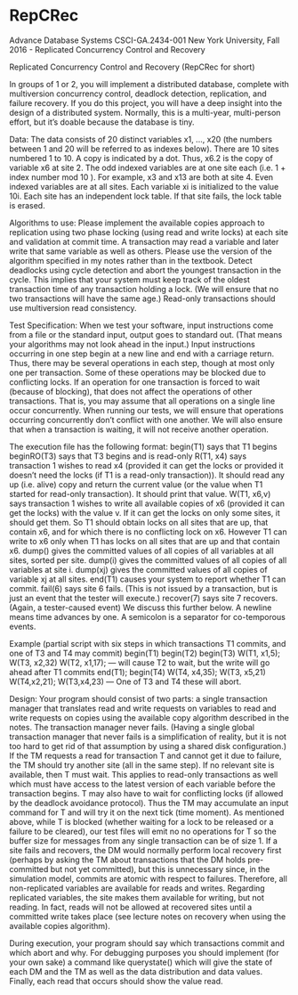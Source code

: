 # RepCRec
Advance Database Systems CSCI-GA.2434-001 New York University, Fall 2016 - Replicated Concurrency Control and Recovery

Replicated Concurrency Control and Recovery
(RepCRec for short)

In groups of 1 or 2, you will implement a distributed database, complete with multiversion concurrency control, deadlock detection, replication, and failure recovery. If you do this project, you will have a deep insight into the design of a distributed system. Normally, this is a multi-year, multi-person effort, but it’s doable because the database is tiny.

Data: 
The data consists of 20 distinct variables x1, ..., x20 (the numbers between 1 and 20 will be referred to as indexes below). There are 10 sites numbered 1 to 10. A copy is indicated by a dot. Thus, x6.2 is the copy of variable x6 at site 2. The odd indexed variables are at one site each (i.e. 1 + index number mod 10 ). For example, x3 and x13 are both at site 4. Even indexed variables are at all sites. Each variable xi is initialized to the value 10i. Each site has an independent lock table. If that site fails, the lock table is erased.

Algorithms to use: 
Please implement the available copies approach to replication using two phase locking (using read and write locks) at each site and validation at commit time. A transaction may read a variable and later write that same variable as well as others. Please use the version of the algorithm specified in my notes rather than in the textbook. Detect deadlocks using cycle detection and abort the youngest transaction in the cycle. This implies that your system must keep track of the oldest transaction time of any transaction holding a lock. (We will ensure that no two transactions will have the same age.) Read-only transactions should use multiversion read consistency.

Test Specification: 
When we test your software, input instructions come from a file or the standard input, output goes to standard out. (That means your algorithms may not look ahead in the input.) Input instructions occurring in one step begin at a new line and end with a carriage return. Thus, there may be several operations in each step, though at most only one per transaction. Some of these operations may be blocked due to conflicting locks. If an operation for one transaction is forced to wait (because of blocking), that does not affect the operations of other transactions. That is, you may assume that all operations on a single line occur concurrently. When running our tests, we will ensure that operations occurring concurrently don’t conflict with one another. We will also ensure that when a transaction is waiting, it will not receive another operation.

The execution file has the following format:
begin(T1) says that T1 begins
beginRO(T3) says that T3 begins and is read-only
R(T1, x4) says transaction 1 wishes to read x4 (provided it can get the locks or provided it doesn’t need the locks (if T1 is a read-only transaction)). It should read any up (i.e. alive) copy and return the current value (or the value when T1 started for read-only transaction). It should print that value.
W(T1, x6,v) says transaction 1 wishes to write all available copies of x6 (provided it can get the locks) with the value v. If it can get the locks on only some sites, it should get them. So T1 should obtain locks on all sites that are up, that contain x6, and for which there is no conflicting lock on x6. However T1 can write to x6 only when T1 has locks on all sites that are up and that contain x6.
dump() gives the committed values of all copies of all variables at all sites, sorted per site.
dump(i) gives the committed values of all copies of all variables at site i.
dump(xj) gives the committed values of all copies of variable xj at all sites.
end(T1) causes your system to report whether T1 can commit.
fail(6) says site 6 fails. (This is not issued by a transaction, but is just an event that the tester will execute.)
recover(7) says site 7 recovers. (Again, a tester-caused event) We discuss this further below.
A newline means time advances by one. A semicolon is a separator for co-temporous events.

Example (partial script with six steps in which transactions T1 commits, and one of T3 and T4 may commit)
begin(T1)
begin(T2)
begin(T3)
W(T1, x1,5); W(T3, x2,32)
W(T2, x1,17); — will cause T2 to wait, but the write will go ahead after T1 commits
end(T1); begin(T4)
W(T4, x4,35); W(T3, x5,21)
W(T4,x2,21); W(T3,x4,23) — One of T3 and T4 these will abort.

Design: 
Your program should consist of two parts: a single transaction manager that translates read and write requests on variables to read and write requests on copies using the available copy algorithm described in the notes.
The transaction manager never fails. (Having a single global transaction manager that never fails is a simplification of reality, but it is not too hard to get rid of that assumption by using a shared disk configuration.) If the TM requests a read for transaction T and cannot get it due to failure, the TM should try another site (all in the same step). If no relevant site is available, then T must wait. This applies to read-only transactions as well which must have access to the latest version of each variable before the transaction begins. T may also have to wait for conflicting locks (if allowed by the deadlock avoidance protocol). Thus the TM may accumulate an input command for T and will try it on the next tick (time moment). As mentioned above, while T is blocked (whether waiting for a lock to be released or a failure to be cleared), our test files will emit no no operations for T so the buffer size for messages from any single transaction can be of size 1. If a site fails and recovers, the DM would normally perform local recovery first (perhaps by asking the TM about transactions that the DM holds pre-committed but not yet committed), but this is unnecessary since, in the simulation model, commits are atomic with respect to failures. Therefore, all non-replicated variables are available for reads and writes. Regarding replicated variables, the site makes them available for writing, but not reading. In fact, reads will not be allowed at recovered sites until a committed write takes place (see lecture notes on recovery when using the available copies algorithm).

During execution, your program should say which transactions commit and which abort and why. For debugging purposes you should implement (for your own sake) a command like querystate() which will give the state of each DM and the TM as well as the data distribution and data values. Finally, each read that occurs should show the value read.
